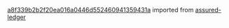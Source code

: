 [a8f339b2b2f20ea016a0446d552460941359431a](https://github.com/insolar/assured-ledger/commit/a8f339b2b2f20ea016a0446d552460941359431a) imported from [assured-ledger](https://github.com/insolar/assured-ledger)
